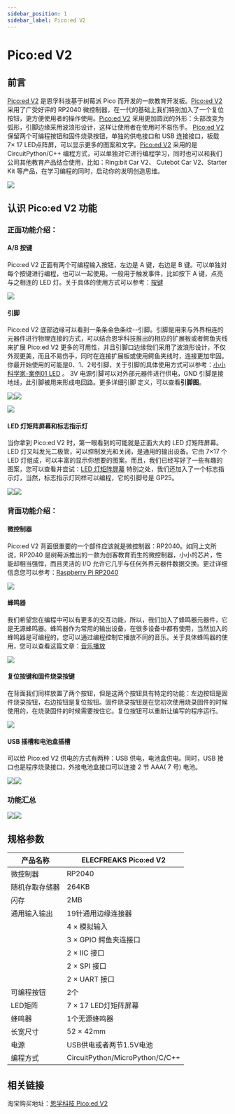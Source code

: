 ```yaml
---
sidebar_position: 1
sidebar_label: Pico:ed V2
---
```


# Pico:ed V2
## 前言
[Pico:ed V2](https://item.taobao.com/item.htm?spm=a1z10.3-c-s.w4002-18602834180.9.50e666558ZthdZ&id=680221594556) 是恩孚科技基于树莓派 Pico 而开发的一款教育开发板。[Pico:ed V2](https://item.taobao.com/item.htm?spm=a1z10.3-c-s.w4002-18602834180.9.50e666558ZthdZ&id=680221594556) 采用了广受好评的 RP2040 微控制器，在一代的基础上我们特别加入了一个复位按钮，更方便使用者的操作使用。[Pico:ed V2](https://item.taobao.com/item.htm?spm=a1z10.3-c-s.w4002-18602834180.9.50e666558ZthdZ&id=680221594556) 采用更加圆润的外形：头部改变为弧形，引脚边缘采用波浪形设计，这样让使用者在使用时不易伤手。
[Pico:ed V2 ](https://item.taobao.com/item.htm?spm=a1z10.3-c-s.w4002-18602834180.9.50e666558ZthdZ&id=680221594556)保留两个可编程按钮和固件烧录按钮，单独的供电接口和 USB 连接接口，板载 7× 17 LED点阵屏，可以显示更多的图案和文字。[Pico:ed V2](https://item.taobao.com/item.htm?spm=a1z10.3-c-s.w4002-18602834180.9.50e666558ZthdZ&id=680221594556) 采用的是 CircuitPython/C++ 编程方式，可以单独对它进行编程学习，同时也可以和我们公司其他教育产品结合使用，比如：Ring:bit Car V2、 Cutebot Car V2、Starter Kit 等产品，在学习编程的同时，启动你的发明创造思维。

![](./images/picoed-wiki.png)


## 认识 Pico:ed V2 功能

### 正面功能介绍：

#### A/B 按键
Pico:ed V2 正面有两个可编程输入按钮，左边是 A 键，右边是 B 键。可以单独对每个按键进行编程，也可以一起使用。一般用于触发事件，比如按下 A 键，点亮与之相连的 LED 灯。关于具体的使用方式可以参考：[按键](https://www.yuque.com/elecfreaks-learn/picoed/yc06co)

![](./images/pico-v2-01.png)

#### 引脚
Pico:ed V2 底部边缘可以看到一条条金色条纹--引脚。引脚是用来与外界相连的元器件进行物理连接的方式，可以结合恩孚科技推出的相应的扩展板或者鳄鱼夹线来扩展 Pico:ed V2 更多的可用性，并且引脚口边缘我们采用了波浪形设计，不仅外观更美，而且不易伤手，同时在连接扩展板或使用鳄鱼夹线时，连接更加牢固。你最开始使用的可能是0、1、2号引脚，关于引脚的具体使用方式可以参考：[小小科学家-案例01 LED](https://www.yuque.com/elecfreaks-learn/picoed/ig010b/edit) 。
3V 电源引脚可以对外部元器件进行供电，GND 引脚是接地线，此引脚被用来形成电回路。更多详细引脚		定义，可以查看**引脚图**。

![](./images/pico-v2-02.png)![](./images/pico-v2-03.png)

![](./images/pico-v2-04.png)

#### LED 灯矩阵屏幕和标志指示灯
当你拿到 Pico:ed V2 时，第一眼看到的可能就是正面大大的 LED 灯矩阵屏幕。LED 灯又叫发光二极管，可以控制发光和关闭，是通用的输出设备。它由 7×17 个 LED 灯组成，可以丰富的显示你想要的图案。而且，我们已经写好了一些有趣的图案，您可以查看并尝试：[LED 灯矩阵屏幕](https://www.yuque.com/elecfreaks-learn/picoed/tne8fm)
特别之处，我们还加入了一个标志指示灯，当然，标志指示灯同样可以编程，它的引脚号是 GP25。

![](./images/pico-v2-05.png)![](./images/pico-v2-06.png)

### 背面功能介绍：

#### 微控制器
Pico:ed V2 背面很重要的一个部件应该就是微控制器：RP2040。如同上文所说，RP2040 是树莓派推出的一款为创客教育而生的微控制器，小小的芯片，性能却相当强悍，而且灵活的 I/O 允许它几乎与任何外界元器件数据交换。更过详细信息您可以参考：[Raspberry Pi RP2040](https://www.raspberrypi.com/products/rp2040/)

![](./images/pico-v2-07.png)

#### 蜂鸣器
我们希望您在编程中可以有更多的交互功能，所以，我们加入了蜂鸣器元器件，它是无源蜂鸣器。蜂鸣器作为常用的输出设备，在很多设备中都有使用，当然加入的蜂鸣器是可编程的，您可以通过编程控制它播放不同的音乐。关于具体蜂鸣器的使用，您可以查看这篇文章：[音乐播放](https://www.yuque.com/elecfreaks-learn/picoed/pwdmqz)

![](./images/pico-v2-08.png)

#### 复位按键和固件烧录按键

在背面我们同样放置了两个按钮，但是这两个按钮具有特定的功能：左边按钮是固件烧录按钮，右边按钮是复位按钮。固件烧录按钮是在您初次使用烧录固件的时候使用的，在烧录固件的时候需要按住它。复位按钮可以重新让编写的程序运行。

![](./images/pico-v2-09.png)


#### USB 插槽和电池盒插槽
可以给 Pico:ed V2 供电的方式有两种：USB 供电，电池盒供电。同时，USB 接口也是程序烧录接口，外接电池盒接口可以连接 2 节 AAA( 7 号) 电池。

![](./images/pico-v2-10.png)![](./images/pico-v2-11.png)



### 功能汇总

![](./images/pico-v2-12.png)![](./images/pico-v2-13.png)


## 规格参数
| 产品名称 | ELECFREAKS Pico:ed V2 |
| --- | --- |
| 微控制器 | RP2040 |
| 随机存取存储器 | 264KB |
| 闪存 | 2MB |
| 通用输入输出 | 19针通用边缘连接器 |
|  | 4 × 模拟输入 |
|  | 3 × GPIO 鳄鱼夹连接口 |
|  | 2 × IIC 接口 |
|  | 2 × SPI  接口 |
|  | 2 × UART 接口 |
| 可编程按钮 | 2个 |
| LED矩阵 | 7 × 17 LED灯矩阵屏幕 |
| 蜂鸣器 | 1个无源蜂鸣器 |
| 长宽尺寸 | 52 × 42mm |
| 电源 | USB供电或者两节1.5V电池 |
| 编程方式 | CircuitPython/MicroPython/C/C++ |



## 相关链接
淘宝购买地址：[恩孚科技 Pico:ed V2](https://item.taobao.com/item.htm?spm=a1z10.3-c-s.w4002-18602834180.9.50e666558ZthdZ&id=680221594556)
